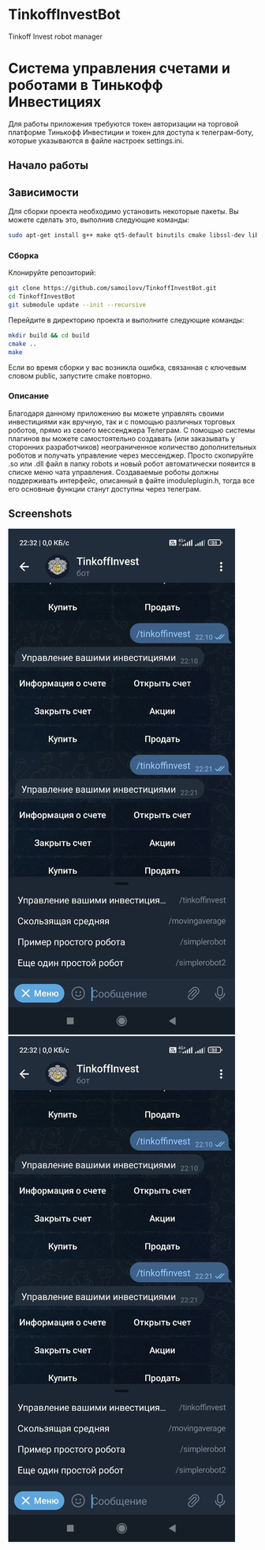 # TinkoffInvestBot
Tinkoff Invest robot manager

# Система управления счетами и роботами в Тинькофф Инвестициях 

Для работы приложения требуются токен авторизации на торговой платформе Тинькофф Инвестиции и токен для доступа к телеграм-боту, которые указываются в файле настроек settings.ini. 

## Начало работы

## Зависимости

Для сборки проекта необходимо установить некоторые пакеты. Вы можете сделать это, выполнив следующие команды:

```sh
sudo apt-get install g++ make qt5-default binutils cmake libssl-dev libboost-system-dev zlib1g-dev libcurl4-openssl-dev
```

### Сборка

Клонируйте репозиторий:

```bash
git clone https://github.com/samoilovv/TinkoffInvestBot.git
cd TinkoffInvestBot
git submodule update --init --recursive
``` 

Перейдите в директорию проекта и выполните следующие команды:

```bash
mkdir build && cd build
cmake ..
make
``` 
Если во время сборки у вас возникла ошибка, связанная с ключевым словом public, запустите cmake повторно.

### Описание

Благодаря данному приложению вы можете управлять своими инвестициями как вручную, так и с помощью различных торговых роботов, прямо из своего мессенджера Телеграм. С помощью системы плагинов вы можете самостоятельно создавать (или заказывать у сторонних разработчиков) неограниченное количество дополнительных роботов и получать управление через мессенджер. Просто скопируйте .so или .dll файл в папку robots и новый робот автоматически появится в списке меню чата управления. Создаваемые роботы должны поддерживать интерфейс, описанный в файте imoduleplugin.h, тогда все его основные функции станут доступны через телеграм.

## Screenshots

![alt text](example1.jpg "Commands list") ![alt text](example2.jpg "Commands list")
